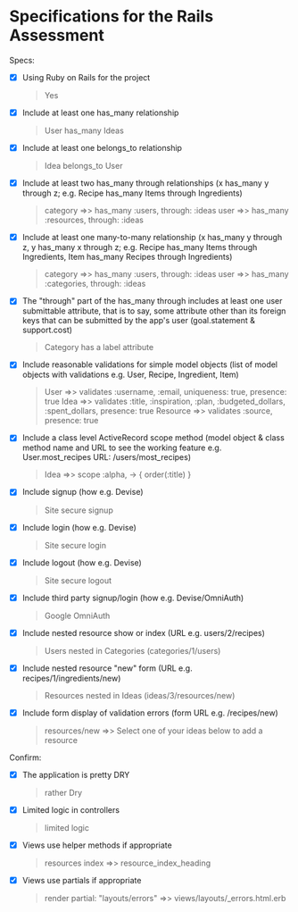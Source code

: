 # Specifications for the Rails Assessment

Specs:
- [x] Using Ruby on Rails for the project
    > Yes

- [x] Include at least one has_many relationship
    > User has_many Ideas 

- [x] Include at least one belongs_to relationship
    > Idea belongs_to User

- [x] Include at least two has_many through relationships
     (x has_many y through z; e.g. Recipe has_many Items through Ingredients)
    > category =>> has_many :users, through: :ideas
    > user =>> has_many :resources, through: :ideas

- [x] Include at least one many-to-many relationship (x has_many y through z, y has_many x through z; e.g. Recipe has_many Items through Ingredients, Item has_many Recipes through Ingredients)
    > category =>> has_many :users, through: :ideas
    > user =>> has_many :categories, through: :ideas

- [x] The "through" part of the has_many through includes at least one user submittable attribute, that is to say, some attribute other than its foreign keys that can be submitted by the app's user (goal.statement & support.cost)
    > Category has a label attribute

- [x] Include reasonable validations for simple model objects (list of model objects with validations e.g. User, Recipe, Ingredient, Item)
    > User =>> validates :username, :email, uniqueness: true, presence: true
    > Idea =>> validates :title, :inspiration, :plan, :budgeted_dollars, :spent_dollars, presence: true
    > Resource =>> validates :source, presence: true

- [x] Include a class level ActiveRecord scope method (model object & class method name and URL to see the working feature e.g. User.most_recipes URL: /users/most_recipes)
    > Idea =>> scope :alpha, -> { order(:title) }

- [x] Include signup (how e.g. Devise)
    > Site secure signup

- [x] Include login (how e.g. Devise)
    > Site secure login

- [x] Include logout (how e.g. Devise)
    > Site secure logout

- [x] Include third party signup/login (how e.g. Devise/OmniAuth)
    > Google OmniAuth

- [x] Include nested resource show or index (URL e.g. users/2/recipes)
    > Users nested in Categories (categories/1/users)

- [x] Include nested resource "new" form (URL e.g. recipes/1/ingredients/new)
    > Resources nested in Ideas (ideas/3/resources/new)

- [x] Include form display of validation errors (form URL e.g. /recipes/new)
    > resources/new =>> Select one of your ideas below to add a resource

Confirm:
- [x] The application is pretty DRY
    > rather Dry

- [x] Limited logic in controllers
    > limited logic

- [x] Views use helper methods if appropriate
    > resources index =>> resource_index_heading

- [x] Views use partials if appropriate
    > render partial: "layouts/errors" =>> views/layouts/_errors.html.erb
